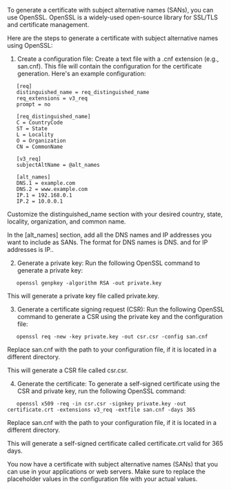 To generate a certificate with subject alternative names (SANs), you can use OpenSSL. OpenSSL is a widely-used open-source library for SSL/TLS and certificate management.

Here are the steps to generate a certificate with subject alternative names using OpenSSL:

1. Create a configuration file:
   Create a text file with a .cnf extension (e.g., san.cnf). This file will contain the configuration for the certificate generation. Here's an example configuration:
```text
   [req]
   distinguished_name = req_distinguished_name
   req_extensions = v3_req
   prompt = no

   [req_distinguished_name]
   C = CountryCode
   ST = State
   L = Locality
   O = Organization
   CN = CommonName

   [v3_req]
   subjectAltName = @alt_names

   [alt_names]
   DNS.1 = example.com
   DNS.2 = www.example.com
   IP.1 = 192.168.0.1
   IP.2 = 10.0.0.1
```


Customize the distinguished_name section with your desired country, state, locality, organization, and common name.

In the [alt_names] section, add all the DNS names and IP addresses you want to include as SANs. The format for DNS names is DNS.<number> and for IP addresses is IP.<number>.

2. Generate a private key:
   Run the following OpenSSL command to generate a private key:
```shell
   openssl genpkey -algorithm RSA -out private.key
```


This will generate a private key file called private.key.

3. Generate a certificate signing request (CSR):
   Run the following OpenSSL command to generate a CSR using the private key and the configuration file:
```shell
   openssl req -new -key private.key -out csr.csr -config san.cnf
```

Replace san.cnf with the path to your configuration file, if it is located in a different directory.

This will generate a CSR file called csr.csr.

4. Generate the certificate:
   To generate a self-signed certificate using the CSR and private key, run the following OpenSSL command:
```shell
   openssl x509 -req -in csr.csr -signkey private.key -out certificate.crt -extensions v3_req -extfile san.cnf -days 365
```

Replace san.cnf with the path to your configuration file, if it is located in a different directory.

This will generate a self-signed certificate called certificate.crt valid for 365 days.

You now have a certificate with subject alternative names (SANs) that you can use in your applications or web servers. Make sure to replace the placeholder values in the configuration file with your actual values.
